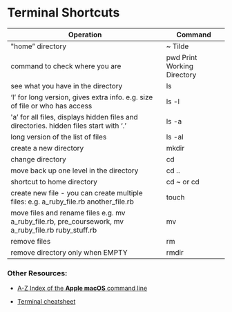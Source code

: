 # Terminal Shortcuts

|Operation|Command|
|---|---|
|"home” directory|~ Tilde|
|command to check where you are|pwd Print Working Directory|
|see what you have in the directory|ls|
|‘l’ for long version, gives extra info. e.g. size of file or who has access|ls -l|
|'a’ for all files, displays hidden files and directories. hidden files start with ‘.’|ls -a|
|long version of the list of files|ls -al|
|create a new directory|mkdir|
|change directory|cd|
|move back up one level in the directory|cd ..|
|shortcut to home directory|cd ~ or cd|
|create new file - you can create multiple files: e.g. a_ruby_file.rb another_file.rb|touch|
|move files and rename files e.g. mv a_ruby_file.rb, pre_coursework, mv a_ruby_file.rb ruby_stuff.rb|mv|
|remove files|rm|
|remove directory only when EMPTY|rmdir|


### Other Resources:  
- [A-Z Index of the **Apple macOS** command line](https://ss64.com/osx/)

- [Terminal cheatsheet](https://github.com/0nn0/terminal-mac-cheatsheet) 
